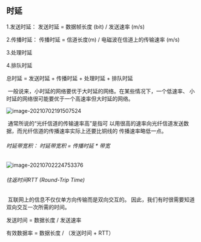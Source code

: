 ## 时延

1.发送时延： 		发送时延 = 数据帧长度 (bit) / 发送速率 (m/s)

2.传播时延：		传播时延 = 信道长度(m) / 电磁波在信道上的传输速率 (m/s)

3.处理时延

4.排队时延

总时延 = 发送时延 + 传播时延 + 处理时延 + 排队时延

​		一般说来，小时延的网络要优于大时延的网络。在某些情况下，一个低速率、 小时延的网络很可能要优于一个高速率但大时延的网络。

![image-20210702191507524](C:\Users\Xiao\AppData\Roaming\Typora\typora-user-images\image-20210702191507524.png)

​		通常所说的“光纤信道的传输速率高”是指可 以用很高的速率向光纤信道发送数据，而光纤信道的传播速率实际上还要比铜线的 传播速率略低一点。





###### 时延带宽积： 	时延带宽积 = 传播时延 * 带宽

![image-20210702224753376](C:\Users\Xiao\AppData\Roaming\Typora\typora-user-images\image-20210702224753376.png)

###### 往返时间RTT (Round-Trip Time) 

​		互联网上的信息不仅仅单方向传输而是双向交互的。 因此，我们有时很需要知道双向交互一次所需的时间。

发送时间 = 数据长度  /  发送速率

有效数据率 = 数据长度 / （发送时间 + RTT）

